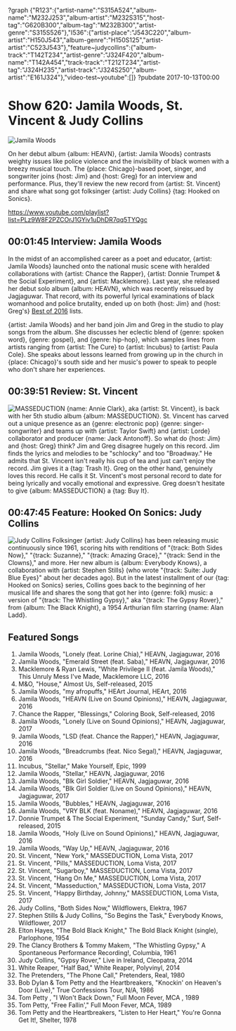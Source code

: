 ?graph {"R123":{"artist-name":"S315A524","album-name":"M232J253","album-artist":"M232S315","host-tag":"G620B300","album-tag":"M232B300","artist-genre":"S315S526"},"I536":{"artist-place":"J543C220","album-artist":"H150J543","album-genre":"H150S125","artist-artist":"C523J543"},"feature~judycollins":{"album-track":"T142T234","artist-genre":"J324F420","album-name":"T142A454","track-track":"T212T234","artist-tag":"J324H235","artist-track":"J324S250","album-artist":"E161J324"},"video-test~youtube":[]}
?pubdate 2017-10-13T00:00

# Show 620: Jamila Woods, St. Vincent & Judy Collins

![Jamila Woods](https://sound-images.s3.amazonaws.com/images/2017/jamilawoods_web.jpg)

On her debut album {album: HEAVN}, {artist: Jamila Woods} contrasts weighty issues like police violence and the invisibility of black women with a breezy musical touch. The {place: Chicago}-based poet, singer, and songwriter joins {host: Jim} and {host: Greg} for an interview and performance. Plus, they'll review the new record from {artist: St. Vincent} and share what song got folksinger {artist: Judy Collins} {tag: Hooked on Sonics}.

https://www.youtube.com/playlist?list=PLz9W8F2PZCOrJ1GYiv1uDhDR7qq5TYQgc

## 00:01:45 Interview: Jamila Woods
In the midst of an accomplished career as a poet and educator, {artist: Jamila Woods} launched onto the national music scene with heralded collaborations with {artist: Chance the Rapper}, {artist: Donnie Trumpet & the Social Experiment}, and {artist: Macklemore}. Last year, she released her debut solo album {album: HEAVN}, which was recently reissued by Jagjaguwar. That record, with its powerful lyrical examinations of black womanhood and police brutality, ended up on both {host: Jim} and {host: Greg's} [Best of 2016](http://www.soundopinions.org/show/576/) lists.

{artist: Jamila Woods} and her band join Jim and Greg in the studio to play songs from the album. She discusses her eclectic blend of {genre: spoken word}, {genre: gospel}, and {genre: hip-hop}, which samples lines from artists ranging from {artist: The Cure} to {artist: Incubus} to {artist: Paula Cole}. She speaks about lessons learned from growing up in the church in {place: Chicago}'s south side and her music's power to speak to people who don't share her experiences.



## 00:39:51 Review: St. Vincent
![MASSEDUCTION](http://is5.mzstatic.com/image/thumb/Music118/v4/18/ec/b2/18ecb2ec-c617-f4bf-cd5c-04d4fc72d04c/source/600x600bb.jpg "198271209/1275220299")
{name: Annie Clark}, aka {artist: St. Vincent}, is back with her 5th studio album {album: MASSEDUCTION}. St. Vincent has carved out a unique presence as an {genre: electronic pop} {genre: singer-songwriter} and teams up with {artist: Taylor Swift} and {artist: Lorde} collaborator and producer {name: Jack Antonoff}. So what do {host: Jim} and {host: Greg} think? Jim and Greg disagree hugely on this record. Jim finds the lyrics and melodies to be "schlocky" and too "Broadway." He admits that St. Vincent isn't really his cup of tea and just can't enjoy the record. Jim gives it a {tag: Trash It}. Greg on the other hand, genuinely loves this record. He calls it St. Vincent's most personal record to date for being lyrically and vocally emotional and expressive. Greg doesn't hesitate to give {album: MASSEDUCTION} a {tag: Buy It}.


## 00:47:45 Feature: Hooked On Sonics: Judy Collins
![Judy Collins](https://sound-images.s3.amazonaws.com/images/2017/judycollins_web.jpg)
Folksinger {artist: Judy Collins} has been releasing music continuously since 1961, scoring hits with renditions of "{track: Both Sides Now}," "{track: Suzanne}," "{track: Amazing Grace}," "{track: Send in the Clowns}," and more. Her new album is {album: Everybody Knows}, a collaboration with {artist: Stephen Stills} (who wrote "{track: Suite: Judy Blue Eyes}" about her decades ago). But in the latest installment of our {tag: Hooked on Sonics} series, Collins goes back to the beginning of her musical life and shares the song that got her into {genre: folk} music: a version of "{track: The Whistling Gypsy}," aka "{track: The Gypsy Rover}," from {album: The Black Knight}, a 1954 Arthurian film starring {name: Alan Ladd}.

## Featured Songs

1. Jamila Woods, "Lonely (feat. Lorine Chia)," HEAVN, Jagjaguwar, 2016
1. Jamila Woods, "Emerald Street (feat. Saba)," HEAVN, Jagjaguwar, 2016
1. Macklemore & Ryan Lewis, "White Privilege II (feat. Jamila Woods)," This Unruly Mess I've Made, Macklemore LLC, 2016
1. M&O, "House," Almost Us, Self-released, 2015
1. Jamila Woods, "my afropuffs," HEArt Journal, HEArt, 2016
1. Jamila Woods, "HEAVN (Live on Sound Opinions)," HEAVN, Jagjaguwar, 2016
1. Chance the Rapper, "Blessings," Coloring Book, Self-released, 2016
1. Jamila Woods, "Lonely (Live on Sound Opinions)," HEAVN, Jagjaguwar, 2017
1. Jamila Woods, "LSD (feat. Chance the Rapper)," HEAVN, Jagjaguwar, 2016
1. Jamila Woods, "Breadcrumbs (feat. Nico Segal)," HEAVN, Jagjaguwar, 2016
1. Incubus, "Stellar," Make Yourself, Epic, 1999
1. Jamila Woods, "Stellar," HEAVN, Jagjaguwar, 2016
1. Jamila Woods, "Blk Girl Soldier," HEAVN, Jagjaguwar, 2016
1. Jamila Woods, "Blk Girl Soldier (Live on Sound Opinions)," HEAVN, Jagjaguwar, 2017
1. Jamila Woods, "Bubbles," HEAVN, Jagjaguwar, 2016
1. Jamila Woods, "VRY BLK (feat. Noname)," HEAVN, Jagjaguwar, 2016
1. Donnie Trumpet & The Social Experiment, "Sunday Candy," Surf, Self-released, 2015
1. Jamila Woods, "Holy (Live on Sound Opinions)," HEAVN, Jagjaguwar, 2016
1. Jamila Woods, "Way Up," HEAVN, Jagjaguwar, 2016
1. St. Vincent, "New York," MASSEDUCTION, Loma Vista, 2017
1. St. Vincent, "Pills," MASSEDUCTION, Loma Vista, 2017
1. St. Vincent, "Sugarboy," MASSEDUCTION, Loma Vista, 2017
1. St. Vincent, "Hang On Me," MASSEDUCTION, Loma Vista, 2017
1. St. Vincent, "Masseduction," MASSEDUCTION, Loma Vista, 2017
1. St. Vincent, "Happy Birthday, Johnny," MASSEDUCTION, Loma Vista, 2017
1. Judy Collins, "Both Sides Now," Wildflowers, Elektra, 1967
1. Stephen Stills & Judy Collins, "So Begins the Task," Everybody Knows, Wildflower, 2017
1. Elton Hayes, "The Bold Black Knight," The Bold Black Knight (single), Parlophone, 1954
1. The Clancy Brothers & Tommy Makem, "The Whistling Gypsy," A Spontaneous Performance Recording!, Columbia, 1961
1. Judy Collins, "Gypsy Rover," Live in Ireland, Cleopatra, 2014
1. White Reaper, "Half Bad," White Reaper, Polyvinyl, 2014
1. The Pretenders, "The Phone Call," Pretenders, Real, 1980
1. Bob Dylan & Tom Petty and the Heartbreakers, "Knockin' on Heaven's Door (Live)," True Confessions Tour, N/A, 1986
1. Tom Petty , "I Won't Back Down," Full Moon Fever, MCA , 1989
1. Tom Petty, "Free Fallin'," Full Moon Fever, MCA, 1989
1. Tom Petty and the Heartbreakers, "Listen to Her Heart," You're Gonna Get It!, Shelter, 1978
